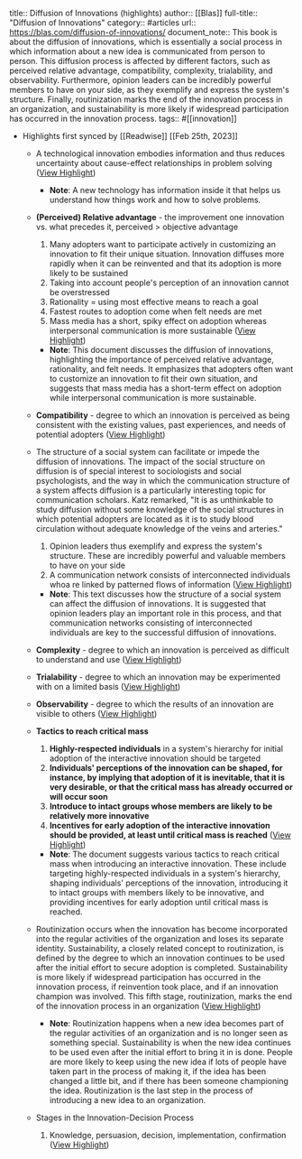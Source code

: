 title:: Diffusion of Innovations (highlights)
author:: [[Blas]]
full-title:: "Diffusion of Innovations"
category:: #articles
url:: https://blas.com/diffusion-of-innovations/
document_note:: This book is about the diffusion of innovations, which is essentially a social process in which information about a new idea is communicated from person to person. This diffusion process is affected by different factors, such as perceived relative advantage, compatibility, complexity, trialability, and observability. Furthermore, opinion leaders can be incredibly powerful members to have on your side, as they exemplify and express the system's structure. Finally, routinization marks the end of the innovation process in an organization, and sustainability is more likely if widespread participation has occurred in the innovation process.
tags:: #[[innovation]]

- Highlights first synced by [[Readwise]] [[Feb 25th, 2023]]
	- A technological innovation embodies information and thus reduces uncertainty about cause-effect relationships in problem solving ([View Highlight](https://read.readwise.io/read/01gsvwdrg16eg46wqg0kdzya4v))
		- **Note**: A new technology has information inside it that helps us understand how things work and how to solve problems.
	- **(Perceived) Relative advantage** - the improvement one innovation vs. what precedes it, perceived > objective advantage
	  
	  1.  Many adopters want to participate actively in customizing an innovation to fit their unique situation. Innovation diffuses more rapidly when it can be reinvented and that its adoption is more likely to be sustained
	  2.  Taking into account people's perception of an innovation cannot be overstressed
	  3.  Rationality = using most effective means to reach a goal
	  4.  Fastest routes to adoption come when felt needs are met
	  5.  Mass media has a short, spiky effect on adoption whereas interpersonal communication is more sustainable ([View Highlight](https://read.readwise.io/read/01gsvwg2zgdz1jmb7vatfkckj4))
		- **Note**: This document discusses the diffusion of innovations, highlighting the importance of perceived relative advantage, rationality, and felt needs. It emphasizes that adopters often want to customize an innovation to fit their own situation, and suggests that mass media has a short-term effect on adoption while interpersonal communication is more sustainable.
	- **Compatibility** - degree to which an innovation is perceived as being consistent with the existing values, past experiences, and needs of potential adopters ([View Highlight](https://read.readwise.io/read/01gsvwf3vw7yya2qnvf3q61p30))
	- The structure of a social system can facilitate or impede the diffusion of innovations. The impact of the social structure on diffusion is of special interest to sociologists and social psychologists, and the way in which the communication structure of a system affects diffusion is a particularly interesting topic for communication scholars. Katz remarked, "It is as unthinkable to study diffusion without some knowledge of the social structures in which potential adopters are located as it is to study blood circulation without adequate knowledge of the veins and arteries."
	  
	  1.  Opinion leaders thus exemplify and express the system's structure. These are incredibly powerful and valuable members to have on your side
	  2.  A communication network consists of interconnected individuals whoa re linked by patterned flows of information ([View Highlight](https://read.readwise.io/read/01gsvwfbg9aceczh72t7k7s3ea))
		- **Note**: This text discusses how the structure of a social system can affect the diffusion of innovations. It is suggested that opinion leaders play an important role in this process, and that communication networks consisting of interconnected individuals are key to the successful diffusion of innovations.
	- **Complexity** - degree to which an innovation is perceived as difficult to understand and use ([View Highlight](https://read.readwise.io/read/01gsvwf0tq87ewwrq42yyzj0cs))
	- **Trialability** - degree to which an innovation may be experimented with on a limited basis ([View Highlight](https://read.readwise.io/read/01gsvwex3xf4vc94v4394n0489))
	- **Observability** - degree to which the results of an innovation are visible to others ([View Highlight](https://read.readwise.io/read/01gsvwes2h9f80dbjwh297ffxx))
	- **Tactics to reach critical mass**
	  
	  1.  **Highly-respected individuals** in a system's hierarchy for initial adoption of the interactive innovation should be targeted
	  2.  **Individuals' perceptions of the innovation can be shaped, for instance, by implying that adoption of it is inevitable, that it is very desirable, or that the critical mass has already occurred or will occur soon**
	  3.  **Introduce to intact groups whose members are likely to be relatively more innovative**
	  4.  **Incentives for early adoption of the interactive innovation should be provided, at least until critical mass is reached** ([View Highlight](https://read.readwise.io/read/01gsvwcxf8tmv1b3hyzpf9xsts))
		- **Note**: The document suggests various tactics to reach critical mass when introducing an interactive innovation. These include targeting highly-respected individuals in a system's hierarchy, shaping individuals' perceptions of the innovation, introducing it to intact groups with members likely to be innovative, and providing incentives for early adoption until critical mass is reached.
	- Routinization occurs when the innovation has become incorporated into the regular activities of the organization and loses its separate identity. Sustainability, a closely related concept to routinization, is defined by the degree to which an innovation continues to be used after the initial effort to secure adoption is completed. Sustainability is more likely if widespread participation has occurred in the innovation process, if reinvention took place, and if an innovation champion was involved. This fifth stage, routinization, marks the end of the innovation process in an organization ([View Highlight](https://read.readwise.io/read/01gsvwgzkea086s4g3x682vfbj))
		- **Note**: Routinization happens when a new idea becomes part of the regular activities of an organization and is no longer seen as something special. Sustainability is when the new idea continues to be used even after the initial effort to bring it in is done. People are more likely to keep using the new idea if lots of people have taken part in the process of making it, if the idea has been changed a little bit, and if there has been someone championing the idea. Routinization is the last step in the process of introducing a new idea to an organization.
	- Stages in the Innovation-Decision Process
	  
	  1.  Knowledge, persuasion, decision, implementation, confirmation ([View Highlight](https://read.readwise.io/read/01gsvwk1vxm8t2xq8yh6za63y5))